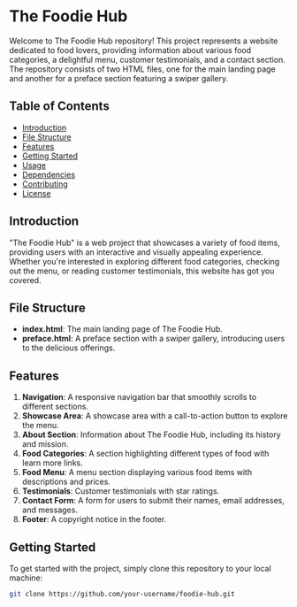 # The Foodie Hub

Welcome to The Foodie Hub repository! This project represents a website dedicated to food lovers, providing information about various food categories, a delightful menu, customer testimonials, and a contact section. The repository consists of two HTML files, one for the main landing page and another for a preface section featuring a swiper gallery.

## Table of Contents
- [Introduction](#introduction)
- [File Structure](#file-structure)
- [Features](#features)
- [Getting Started](#getting-started)
- [Usage](#usage)
- [Dependencies](#dependencies)
- [Contributing](#contributing)
- [License](#license)

## Introduction

"The Foodie Hub" is a web project that showcases a variety of food items, providing users with an interactive and visually appealing experience. Whether you're interested in exploring different food categories, checking out the menu, or reading customer testimonials, this website has got you covered.

## File Structure

- **index.html**: The main landing page of The Foodie Hub.
- **preface.html**: A preface section with a swiper gallery, introducing users to the delicious offerings.

## Features

1. **Navigation**: A responsive navigation bar that smoothly scrolls to different sections.
2. **Showcase Area**: A showcase area with a call-to-action button to explore the menu.
3. **About Section**: Information about The Foodie Hub, including its history and mission.
4. **Food Categories**: A section highlighting different types of food with learn more links.
5. **Food Menu**: A menu section displaying various food items with descriptions and prices.
6. **Testimonials**: Customer testimonials with star ratings.
7. **Contact Form**: A form for users to submit their names, email addresses, and messages.
8. **Footer**: A copyright notice in the footer.

## Getting Started

To get started with the project, simply clone this repository to your local machine:

```bash
git clone https://github.com/your-username/foodie-hub.git
